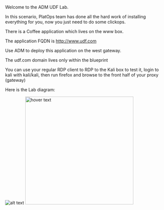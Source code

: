 Welcome to the ADM UDF Lab.


In this scenario, PlatOps team has done all the hard work of installing everything for you, now you just need to do some clickops.

There is a Coffee application which lives on the www box.  

The application FQDN is http://www.udf.com

Use ADM to deploy this application on the west gateway.

The udf.com domain lives only within the blueprint

You can use your regular RDP client to RDP to the Kali box to test it, login to kali with kali/kali, then run firefox and browse to the front half of your proxy (gateway)

Here is the Lab diagram:
            
![alt text](https://github.com/bwolmarans/nms-udf/blob/main/images/lab-diagram.png?raw=true)
<img src="https://github.com/bwolmarans/nms-udf/blob/main/images/lab-diagram.png" width="350" title="hover text">
